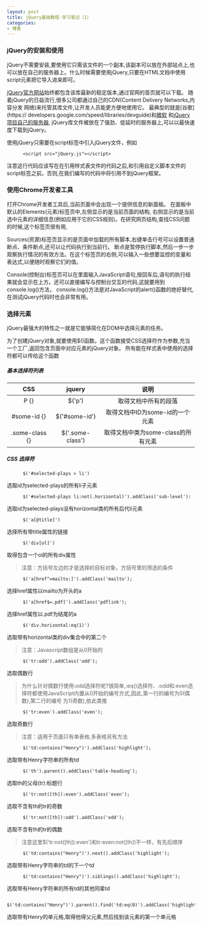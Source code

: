 ```yaml
---
layout: post
title: jQuery基础教程-学习笔记（1）
categories:
- 博客
---
```

### jQuery的安装和使用

jQuery不需要安装,要使用它只需该文件的一个副本,该副本可以放在外部站点上,也可以放在自己的服务器上。什么时候需要使用jQuery,只要在HTML文档中使用script元素把它导入进来即可。

[jQuery官方网站](http://jquery.com/)始终都包含该库最新的稳定版本,通过官网的首页就可以下载。
随着jQuery的日益流行,很多公司都通过自己的CDN(Content Delivery Networks,内容分发 网络)来托管其库文件,让开发人员能更方便地使用它。
最典型的就是[谷歌](https:// developers.google.com/speed/libraries/devguide)和[微软](http://www.asp.net/ajaxlibrary/cdn.ashx) 和[jQuery项目自己的服务器](http://code.jquery.com/),
jQuery库文件被放在了强劲、低延时的服务器上,可以以最快速度下载到jQuery。

使用jQuery只需要在script标签中引入jQuery文件，例如

```
      <script src="jQuery.js"></script>
```
注意这行代码应该写在在引用样式表文件的代码之后,和引用自定义脚本文件的script标签之前。否则,在我们编写的代码中将引用不到jQuery框架。

### 使用Chrome开发者工具

打开Chrome开发者工具后,当前页面中会出现一个提供信息的新面板。
在面板中默认的Elements(元素)标签页中,左侧显示的是当前页面的结构,
右侧显示的是当前选中元素的详细信息(例如应用于它的CSS规则)。在研究网页结构,查找CSS问题的时候,这个标签页很有用,

Sources(资源)标签页显示的是页面中加载的所有脚本,右键单击行号可以设置普通断点、条件断点,还可以让代码执行到当前行。
断点是暂停执行脚本,然后一步一步观察执行情况的有效方法。在这个标签页的右侧,可以输入一些想要监控的变量和表达式,以便随时观察它们的值。

Console(控制台)标签页可以在里面输入JavaScript语句,按回车后,语句的执行结果就会显示在上方。还可以直接编写与控制台交互的代码,这就要用到console.log()方法，
console.log()方法是对JavaScript的alert()函数的绝好替代,在测试jQuery代码时也会非常有用。

### 选择元素

jQuery最强大的特性之一就是它能够简化在DOM中选择元素的任务。

为了创建jQuery对象,就要使用$()函数。这个函数接受CSS选择符作为参数,充当一个工厂,返回包含页面中对应元素的jQuery对象。
所有能在样式表中使用的选择符都可以传给这个函数

##### 基本选择符列表

| CSS | jquery | 说明 |
| :-------------: |:-------------:| :-----:|
| P {}  | $('p')  | 取得文档中所有的段落 |
| #some-id {} | $('#some-id') | 取得文档中ID为some-id的一个元素 |
| .some-class {} | $('.some-class') | 取得文档中类为some-class的所有元素 |



##### CSS 选择符

```
      $('#selected-plays > li')
```
选取id为selected-plays的所有li子元素

```
      $('#selected-plays li:not(.horizontal)').addClass('sub-level'):
```
选取id为selected-plays没有horizontal类的所有后代li元素

```
      $('a[@title]')
```
选择所有带title属性的链接

```
      $('div[ol]')
```
取得包含一个ol的所有div属性

>注意：方括号左边的才是选择的目标对象，方括号里的筛选的条件

```
      $('a[href^=mailto:]').addClass('mailto');
```
选择href属性以mailto为开头的a

```
      $('a[href$=.pdf]').addClass('pdflink');
```
选择href属性以.pdf为结尾的a

```
      $('div.horizontal:eq(1)')
```
选取带有horizontal类的div集合中的第二个

>注意：Javascript数组是从0开始的

```
      $('tr:odd').addClass('odd');
```
选取偶数行

>为什么针对偶数行使用:odd选择符呢?很简单,:eq()选择符、:odd和:even选
择符都使用JavaScript内置从0开始的编号方式,因此,第一行的编号为0(偶数),第二行的编号 为1(奇数),依此类推

```
      $('tr:even').addClass('even');
```
选取奇数行

>注意：适用于页面只有单表格,多表格另有方法

```
      $('td:contains("Henry")').addClass('highlight');
```
选取带有Henry字符串的所有td

```
      $('th').parent().addClass('table-heading');
```
选取th的父母(tr):标题行

```
      $('tr:not([th]):even').addClass('even');
```
选取不含有th的tr的奇数

```
      $('tr:not([th]):odd').addClass('odd');
```
选取不含有th的tr的偶数

>注意这里$('tr:not([th]):even')和tr:even:not([th])不一样，有先后顺序

```
      $('td:contains("Henry")').next().addClass('highlight');
```
选取带有Henry字符串的td的下一个td

```
      $('td:contains("Henry")').siblings().addClass('highlight');
```
选取带有Henry字符串的所有td的其他同辈td

```
      $('td:contains("Henry")').parent().find('td:eq(0)').addClass('highlight');
```
选取带有Henry的单元格,取得他得父元素,然后找到该元素的第一个单元格
